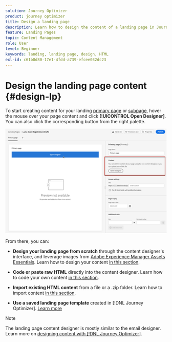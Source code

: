```yaml
---
solution: Journey Optimizer
product: journey optimizer
title: Design a landing page
description: Learn how to design the content of a landing page in Journey Optimizer
feature: Landing Pages
topic: Content Management
role: User
level: Beginner
keywords: landing, landing page, design, HTML
exl-id: c61b8d80-17e1-4fdd-a739-efcee032dc23
---
```

# Design the landing page content {#design-lp}

To start creating content for your landing [primary page](create-lp.md#configure-primary-page) or [subpage](create-lp.md#configure-subpages), hover the mouse over your page content and click **[!UICONTROL Open Designer]**. You can also click the corresponding button from the right palette.

![](assets/lp_open-designer.png)

From there, you can:

* **Design your landing page from scratch** through the content designer's interface, and leverage images from [Adobe Experience Manager Assets Essentials](../email/assets-essentials.md). Learn how to design your content <!--or use built-in templates--> [in this section](../email/content-from-scratch.md).

* **Code or paste raw HTML** directly into the content designer. Learn how to code your own content [in this section](../email/code-content.md).

* **Import existing HTML content** from a file or a .zip folder. Learn how to import content [in this section](../email/existing-content.md).

* **Use a saved landing page template** created in [!DNL Journey Optimizer]. [Learn more](lp-templates.md)

>[!NOTE]
>
>The landing page content designer is mostly similar to the email designer. Learn more on [designing content with [!DNL Journey Optimizer]](../email/get-started-email-design.md).

